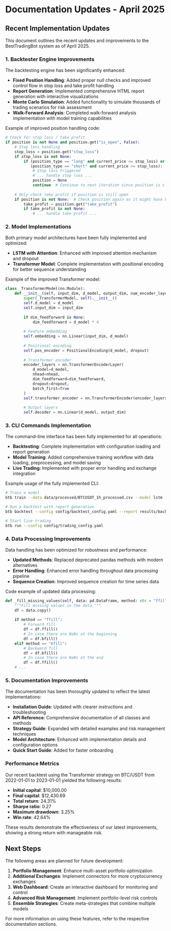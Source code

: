 # Documentation Updates - April 2025

## Recent Implementation Updates

This document outlines the recent updates and improvements to the BestTradingBot system as of April 2025.

### 1. Backtester Engine Improvements

The backtesting engine has been significantly enhanced:

- **Fixed Position Handling**: Added proper null checks and improved control flow in stop loss and take profit handling
- **Report Generation**: Implemented comprehensive HTML report generation with interactive visualizations
- **Monte Carlo Simulation**: Added functionality to simulate thousands of trading scenarios for risk assessment
- **Walk-Forward Analysis**: Completed walk-forward analysis implementation with model training capabilities

Example of improved position handling code:

```python
# Check for stop loss / take profit
if position is not None and position.get("is_open", False):
    # Stop loss handling
    stop_loss = position.get("stop_loss")
    if stop_loss is not None:
        if (position_type == "long" and current_price <= stop_loss) or \
           (position_type == "short" and current_price >= stop_loss):
            # Stop loss triggered
            # ... handle stop loss ...
            position = None
            continue  # Continue to next iteration since position is closed
    
    # Only check take profit if position is still open
    if position is not None:  # Check position again as it might have been closed by stop loss
        take_profit = position.get("take_profit")
        if take_profit is not None:
            # ... handle take profit ...
```

### 2. Model Implementations

Both primary model architectures have been fully implemented and optimized:

- **LSTM with Attention**: Enhanced with improved attention mechanism and dropout
- **Transformer Model**: Complete implementation with positional encoding for better sequence understanding

Example of the improved Transformer model:

```python
class _TransformerModel(nn.Module):
    def __init__(self, input_dim, d_model, output_dim, num_encoder_layers, nhead, dim_feedforward=None, dropout=0.1):
        super(_TransformerModel, self).__init__()
        self.d_model = d_model
        self.input_dim = input_dim
        
        if dim_feedforward is None:
            dim_feedforward = d_model * 4
        
        # Feature embedding
        self.embedding = nn.Linear(input_dim, d_model)
        
        # Positional encoding
        self.pos_encoder = PositionalEncoding(d_model, dropout)
        
        # Transformer encoder
        encoder_layers = nn.TransformerEncoderLayer(
            d_model=d_model, 
            nhead=nhead, 
            dim_feedforward=dim_feedforward, 
            dropout=dropout,
            batch_first=True
        )
        self.transformer_encoder = nn.TransformerEncoder(encoder_layers, num_encoder_layers)
        
        # Output layers
        self.decoder = nn.Linear(d_model, output_dim)
```

### 3. CLI Commands Implementation

The command-line interface has been fully implemented for all operations:

- **Backtesting**: Complete implementation with configuration loading and report generation
- **Model Training**: Added comprehensive training workflow with data loading, preprocessing, and model saving
- **Live Trading**: Implemented with proper error handling and exchange integration

Example usage of the fully implemented CLI:

```bash
# Train a model
btb train --data data/processed/BTCUSDT_1h_processed.csv --model lstm --config config/model_config.yaml

# Run a backtest with report generation
btb backtest --config config/backtest_config.yaml --report results/backtest_report.html

# Start live trading
btb run --config config/trading_config.yaml
```

### 4. Data Processing Improvements

Data handling has been optimized for robustness and performance:

- **Updated Methods**: Replaced deprecated pandas methods with modern alternatives
- **Error Handling**: Enhanced error handling throughout data processing pipeline
- **Sequence Creation**: Improved sequence creation for time series data

Code example of updated data processing:

```python
def _fill_missing_values(self, data: pd.DataFrame, method: str = "ffill") -> pd.DataFrame:
    """Fill missing values in the data."""
    df = data.copy()
    
    if method == "ffill":
        # Forward fill
        df = df.ffill()
        # In case there are NaNs at the beginning
        df = df.bfill()
    elif method == "bfill":
        # Backward fill
        df = df.bfill()
        # In case there are NaNs at the end
        df = df.ffill()
    # ...
```

### 5. Documentation Improvements

The documentation has been thoroughly updated to reflect the latest implementations:

- **Installation Guide**: Updated with clearer instructions and troubleshooting
- **API Reference**: Comprehensive documentation of all classes and methods
- **Strategy Guide**: Expanded with detailed examples and risk management techniques
- **Model Architecture**: Enhanced with implementation details and configuration options
- **Quick Start Guide**: Added for faster onboarding

### Performance Metrics

Our recent backtest using the Transformer strategy on BTC/USDT from 2022-01-01 to 2023-01-01 yielded the following results:

- **Initial capital**: $10,000.00
- **Final capital**: $12,430.69
- **Total return**: 24.31%
- **Sharpe ratio**: 0.27
- **Maximum drawdown**: 3.25%
- **Win rate**: 42.64%

These results demonstrate the effectiveness of our latest improvements, showing a strong return with manageable risk.

## Next Steps

The following areas are planned for future development:

1. **Portfolio Management**: Enhance multi-asset portfolio optimization
2. **Additional Exchanges**: Implement connectors for more cryptocurrency exchanges
3. **Web Dashboard**: Create an interactive dashboard for monitoring and control
4. **Advanced Risk Management**: Implement portfolio-level risk controls
5. **Ensemble Strategies**: Create meta-strategies that combine multiple models

For more information on using these features, refer to the respective documentation sections.